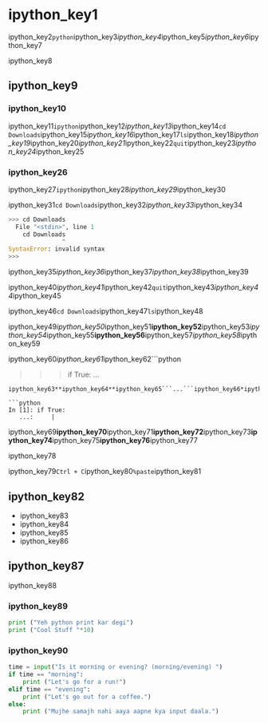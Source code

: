 # ipython_key1
ipython_key2`python`ipython_key3*ipython_key4*ipython_key5*ipython_key6*ipython_key7

ipython_key8

## ipython_key9
### ipython_key10
ipython_key11```ipython```ipython_key12*ipython_key13*ipython_key14```cd Downloads```ipython_key15*ipython_key16*ipython_key17```ls```ipython_key18*ipython_key19*ipython_key20*ipython_key21*ipython_key22```quit```ipython_key23*ipython_key24*ipython_key25


### ipython_key26
ipython_key27```ipython```ipython_key28*ipython_key29*ipython_key30

ipython_key31```cd Downloads```ipython_key32*ipython_key33*ipython_key34

```python
>>> cd Downloads
  File "<stdin>", line 1
    cd Downloads
               ^
SyntaxError: invalid syntax
>>> 
```
ipython_key35*ipython_key36*ipython_key37*ipython_key38*ipython_key39

ipython_key40*ipython_key41*ipython_key42```quit```ipython_key43*ipython_key44*ipython_key45

ipython_key46```cd Downloads```ipython_key47```ls```ipython_key48

ipython_key49*ipython_key50*ipython_key51**ipython_key52**ipython_key53*ipython_key54*ipython_key55**ipython_key56**ipython_key57*ipython_key58*ipython_key59


ipython_key60*ipython_key61*ipython_key62```python
>>> if True:
... 
```
ipython_key63**ipython_key64**ipython_key65```...```ipython_key66*ipython_key67*ipython_key68

```python
In [1]: if True:
   ...:     |
```
ipython_key69**ipython_key70**ipython_key71**ipython_key72**ipython_key73**ipython_key74**ipython_key75**ipython_key76**ipython_key77


ipython_key78

ipython_key79`Ctrl + C`ipython_key80`%paste`ipython_key81


## ipython_key82
- ipython_key83
- ipython_key84
- ipython_key85
- ipython_key86
## ipython_key87
ipython_key88

### ipython_key89
```python
print ("Yeh python print kar degi")
print ("Cool Stuff "*10)
```
### ipython_key90
```python
time = input("Is it morning or evening? (morning/evening) ")
if time == "morning":
    print ("Let's go for a run!")
elif time == "evening":
    print ("Let's go out for a coffee.")
else:
    print ("Mujhe samajh nahi aaya aapne kya input daala.")
```
